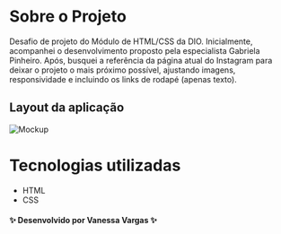 # Sobre o Projeto

Desafio de projeto do Módulo de HTML/CSS da DIO. Inicialmente, acompanhei o desenvolvimento proposto pela especialista Gabriela Pinheiro. Após, busquei a referência da página atual do Instagram para deixar o projeto o mais próximo possível, ajustando imagens, responsividade e incluindo os links de rodapé (apenas texto).

## Layout da aplicação

![Mockup](https://github.com/VanessaVargas/recriando-pagina-instagram/blob/master/public/img/layout.png)

# Tecnologias utilizadas

- HTML
- CSS

#### ✨ Desenvolvido por Vanessa Vargas ✨
